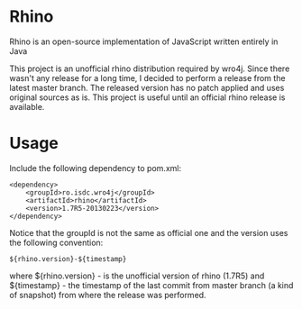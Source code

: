 Rhino
=====
Rhino is an open-source implementation of JavaScript written entirely in Java

This project is an unofficial rhino distribution required by wro4j. 
Since there wasn't any release for a long time, I decided to perform a release from the latest master branch. The released version has no patch applied and uses original sources as is. This project is useful until an official rhino release is available.

Usage
=====
Include the following dependency to pom.xml:

    <dependency>
        <groupId>ro.isdc.wro4j</groupId>
        <artifactId>rhino</artifactId>    
        <version>1.7R5-20130223</version>
    </dependency> 
    
Notice that the groupId is not the same as official one and the version uses the following convention:

    ${rhino.version}-${timestamp}

where ${rhino.version} - is the unofficial version of rhino (1.7R5)
and ${timestamp} - the timestamp of the last commit from master branch (a kind of snapshot) from where the release was performed.